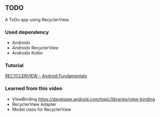 ## TODO

A ToDo app using RecyclerView.

### Used dependency

- Androidx
- Androidx RecyclerView
- Androidx Kotlin

### Tutorial

[RECYCLERVIEW - Android Fundamentals](https://www.youtube.com/watch?v=HtwDXRWjMcU&t=1103s)

### Learned from this video

- ViewBinding https://developer.android.com/topic/libraries/view-binding
- RecyclerView Adapter
- Model class for RecyclerView

